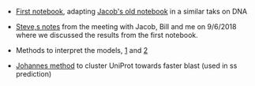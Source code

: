 * [First notebook](https://htmlpreview.github.io/?https://github.com/aerijman/Transcriptional-Activation-Domains/blob/gh-pages/TADs_primer.html), adapting [Jacob's old notebook](https://noble.gs.washington.edu/~jmschr/CRISPRi/CRISPR-Cas9%20Prediction.html) in a similar taks on DNA

* [Steve,s notes](https://github.com/aerijman/Transcriptional-Activation-Domains/blob/gh-pages/9_6_18%20Nobel%20meeting.pdf) from the meeting with Jacob, Bill and me on 9/6/2018 where we discussed the results from the first notebook.

* Methods to interpret the models, [1](http://papers.nips.cc/paper/7062-a-unified-approach-to-interpreting-model-predictions.pdf) and [2](https://arxiv.org/pdf/1703.01365.pdf)

* [Johannes method](https://uniclust.mmseqs.com) to cluster UniProt towards faster blast (used in ss prediction)

